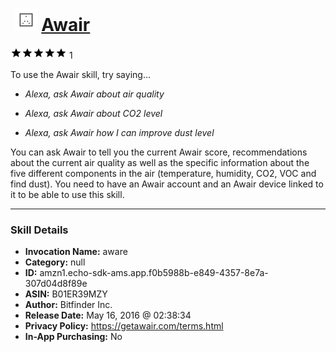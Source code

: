 # &nbsp;<img src="skill_icon" alt="Awair icon" width="36"> [Awair](http://alexa.amazon.com/#skills/amzn1.echo-sdk-ams.app.f0b5988b-e849-4357-8e7a-307d04d8f89e)
![5 stars](../../images/ic_star_black_18dp_1x.png)![5 stars](../../images/ic_star_black_18dp_1x.png)![5 stars](../../images/ic_star_black_18dp_1x.png)![5 stars](../../images/ic_star_black_18dp_1x.png)![5 stars](../../images/ic_star_black_18dp_1x.png) 1

To use the Awair skill, try saying...

* *Alexa, ask Awair about air quality*

* *Alexa, ask Awair about CO2 level*

* *Alexa, ask Awair how I can improve dust level*

You can ask Awair to tell you the current Awair score, recommendations about the current air quality as well as the specific information about the five different components in the air (temperature, humidity, CO2, VOC and find dust). You need to have an Awair account and an Awair device linked to it to be able to use this skill.

***

### Skill Details

* **Invocation Name:** aware
* **Category:** null
* **ID:** amzn1.echo-sdk-ams.app.f0b5988b-e849-4357-8e7a-307d04d8f89e
* **ASIN:** B01ER39MZY
* **Author:** Bitfinder Inc.
* **Release Date:** May 16, 2016 @ 02:38:34
* **Privacy Policy:** https://getawair.com/terms.html
* **In-App Purchasing:** No
